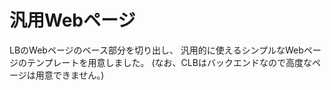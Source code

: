 # 汎用Webページ
LBのWebページのベース部分を切り出し、
汎用的に使えるシンプルなWebページのテンプレートを用意しました。
(なお、CLBはバックエンドなので高度なページは用意できません。)